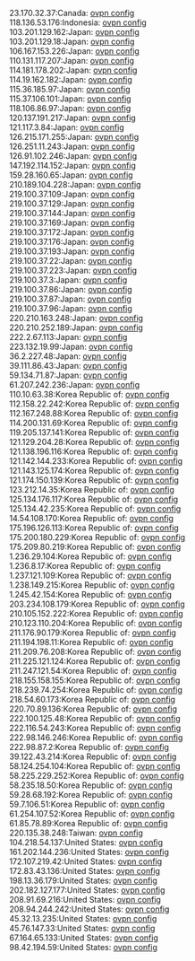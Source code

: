 23.170.32.37:Canada: [ovpn config](vpn/23_170_32_37.ovpn)  
118.136.53.176:Indonesia: [ovpn config](vpn/118_136_53_176.ovpn)  
103.201.129.162:Japan: [ovpn config](vpn/103_201_129_162.ovpn)  
103.201.129.18:Japan: [ovpn config](vpn/103_201_129_18.ovpn)  
106.167.153.226:Japan: [ovpn config](vpn/106_167_153_226.ovpn)  
110.131.117.207:Japan: [ovpn config](vpn/110_131_117_207.ovpn)  
114.181.178.202:Japan: [ovpn config](vpn/114_181_178_202.ovpn)  
114.19.162.182:Japan: [ovpn config](vpn/114_19_162_182.ovpn)  
115.36.185.97:Japan: [ovpn config](vpn/115_36_185_97.ovpn)  
115.37.106.101:Japan: [ovpn config](vpn/115_37_106_101.ovpn)  
118.106.86.97:Japan: [ovpn config](vpn/118_106_86_97.ovpn)  
120.137.191.217:Japan: [ovpn config](vpn/120_137_191_217.ovpn)  
121.117.3.84:Japan: [ovpn config](vpn/121_117_3_84.ovpn)  
126.215.171.255:Japan: [ovpn config](vpn/126_215_171_255.ovpn)  
126.251.11.243:Japan: [ovpn config](vpn/126_251_11_243.ovpn)  
126.91.102.246:Japan: [ovpn config](vpn/126_91_102_246.ovpn)  
147.192.114.152:Japan: [ovpn config](vpn/147_192_114_152.ovpn)  
159.28.160.65:Japan: [ovpn config](vpn/159_28_160_65.ovpn)  
210.189.104.228:Japan: [ovpn config](vpn/210_189_104_228.ovpn)  
219.100.37.109:Japan: [ovpn config](vpn/219_100_37_109.ovpn)  
219.100.37.129:Japan: [ovpn config](vpn/219_100_37_129.ovpn)  
219.100.37.144:Japan: [ovpn config](vpn/219_100_37_144.ovpn)  
219.100.37.169:Japan: [ovpn config](vpn/219_100_37_169.ovpn)  
219.100.37.172:Japan: [ovpn config](vpn/219_100_37_172.ovpn)  
219.100.37.176:Japan: [ovpn config](vpn/219_100_37_176.ovpn)  
219.100.37.193:Japan: [ovpn config](vpn/219_100_37_193.ovpn)  
219.100.37.22:Japan: [ovpn config](vpn/219_100_37_22.ovpn)  
219.100.37.223:Japan: [ovpn config](vpn/219_100_37_223.ovpn)  
219.100.37.3:Japan: [ovpn config](vpn/219_100_37_3.ovpn)  
219.100.37.86:Japan: [ovpn config](vpn/219_100_37_86.ovpn)  
219.100.37.87:Japan: [ovpn config](vpn/219_100_37_87.ovpn)  
219.100.37.96:Japan: [ovpn config](vpn/219_100_37_96.ovpn)  
220.210.163.248:Japan: [ovpn config](vpn/220_210_163_248.ovpn)  
220.210.252.189:Japan: [ovpn config](vpn/220_210_252_189.ovpn)  
222.2.67.113:Japan: [ovpn config](vpn/222_2_67_113.ovpn)  
223.132.19.99:Japan: [ovpn config](vpn/223_132_19_99.ovpn)  
36.2.227.48:Japan: [ovpn config](vpn/36_2_227_48.ovpn)  
39.111.86.43:Japan: [ovpn config](vpn/39_111_86_43.ovpn)  
59.134.71.87:Japan: [ovpn config](vpn/59_134_71_87.ovpn)  
61.207.242.236:Japan: [ovpn config](vpn/61_207_242_236.ovpn)  
110.10.63.38:Korea Republic of: [ovpn config](vpn/110_10_63_38.ovpn)  
112.158.22.242:Korea Republic of: [ovpn config](vpn/112_158_22_242.ovpn)  
112.167.248.88:Korea Republic of: [ovpn config](vpn/112_167_248_88.ovpn)  
114.200.131.69:Korea Republic of: [ovpn config](vpn/114_200_131_69.ovpn)  
119.205.137.141:Korea Republic of: [ovpn config](vpn/119_205_137_141.ovpn)  
121.129.204.28:Korea Republic of: [ovpn config](vpn/121_129_204_28.ovpn)  
121.138.196.116:Korea Republic of: [ovpn config](vpn/121_138_196_116.ovpn)  
121.142.144.233:Korea Republic of: [ovpn config](vpn/121_142_144_233.ovpn)  
121.143.125.174:Korea Republic of: [ovpn config](vpn/121_143_125_174.ovpn)  
121.174.150.139:Korea Republic of: [ovpn config](vpn/121_174_150_139.ovpn)  
123.212.14.35:Korea Republic of: [ovpn config](vpn/123_212_14_35.ovpn)  
125.134.176.117:Korea Republic of: [ovpn config](vpn/125_134_176_117.ovpn)  
125.134.42.235:Korea Republic of: [ovpn config](vpn/125_134_42_235.ovpn)  
14.54.108.170:Korea Republic of: [ovpn config](vpn/14_54_108_170.ovpn)  
175.196.126.113:Korea Republic of: [ovpn config](vpn/175_196_126_113.ovpn)  
175.200.180.229:Korea Republic of: [ovpn config](vpn/175_200_180_229.ovpn)  
175.209.80.219:Korea Republic of: [ovpn config](vpn/175_209_80_219.ovpn)  
1.236.29.104:Korea Republic of: [ovpn config](vpn/1_236_29_104.ovpn)  
1.236.8.17:Korea Republic of: [ovpn config](vpn/1_236_8_17.ovpn)  
1.237.121.109:Korea Republic of: [ovpn config](vpn/1_237_121_109.ovpn)  
1.238.149.215:Korea Republic of: [ovpn config](vpn/1_238_149_215.ovpn)  
1.245.42.154:Korea Republic of: [ovpn config](vpn/1_245_42_154.ovpn)  
203.234.108.179:Korea Republic of: [ovpn config](vpn/203_234_108_179.ovpn)  
210.105.152.222:Korea Republic of: [ovpn config](vpn/210_105_152_222.ovpn)  
210.123.110.204:Korea Republic of: [ovpn config](vpn/210_123_110_204.ovpn)  
211.176.90.179:Korea Republic of: [ovpn config](vpn/211_176_90_179.ovpn)  
211.194.198.11:Korea Republic of: [ovpn config](vpn/211_194_198_11.ovpn)  
211.209.76.208:Korea Republic of: [ovpn config](vpn/211_209_76_208.ovpn)  
211.225.121.124:Korea Republic of: [ovpn config](vpn/211_225_121_124.ovpn)  
211.247.121.54:Korea Republic of: [ovpn config](vpn/211_247_121_54.ovpn)  
218.155.158.155:Korea Republic of: [ovpn config](vpn/218_155_158_155.ovpn)  
218.239.74.254:Korea Republic of: [ovpn config](vpn/218_239_74_254.ovpn)  
218.54.60.173:Korea Republic of: [ovpn config](vpn/218_54_60_173.ovpn)  
220.70.89.136:Korea Republic of: [ovpn config](vpn/220_70_89_136.ovpn)  
222.100.125.48:Korea Republic of: [ovpn config](vpn/222_100_125_48.ovpn)  
222.116.54.243:Korea Republic of: [ovpn config](vpn/222_116_54_243.ovpn)  
222.98.146.246:Korea Republic of: [ovpn config](vpn/222_98_146_246.ovpn)  
222.98.87.2:Korea Republic of: [ovpn config](vpn/222_98_87_2.ovpn)  
39.122.43.214:Korea Republic of: [ovpn config](vpn/39_122_43_214.ovpn)  
58.124.254.104:Korea Republic of: [ovpn config](vpn/58_124_254_104.ovpn)  
58.225.229.252:Korea Republic of: [ovpn config](vpn/58_225_229_252.ovpn)  
58.235.18.50:Korea Republic of: [ovpn config](vpn/58_235_18_50.ovpn)  
59.28.68.192:Korea Republic of: [ovpn config](vpn/59_28_68_192.ovpn)  
59.7.106.51:Korea Republic of: [ovpn config](vpn/59_7_106_51.ovpn)  
61.254.107.52:Korea Republic of: [ovpn config](vpn/61_254_107_52.ovpn)  
61.85.78.89:Korea Republic of: [ovpn config](vpn/61_85_78_89.ovpn)  
220.135.38.248:Taiwan: [ovpn config](vpn/220_135_38_248.ovpn)  
104.218.54.137:United States: [ovpn config](vpn/104_218_54_137.ovpn)  
161.202.144.236:United States: [ovpn config](vpn/161_202_144_236.ovpn)  
172.107.219.42:United States: [ovpn config](vpn/172_107_219_42.ovpn)  
172.83.43.136:United States: [ovpn config](vpn/172_83_43_136.ovpn)  
198.13.36.179:United States: [ovpn config](vpn/198_13_36_179.ovpn)  
202.182.127.177:United States: [ovpn config](vpn/202_182_127_177.ovpn)  
208.91.69.216:United States: [ovpn config](vpn/208_91_69_216.ovpn)  
208.94.244.242:United States: [ovpn config](vpn/208_94_244_242.ovpn)  
45.32.13.235:United States: [ovpn config](vpn/45_32_13_235.ovpn)  
45.76.147.33:United States: [ovpn config](vpn/45_76_147_33.ovpn)  
67.164.65.133:United States: [ovpn config](vpn/67_164_65_133.ovpn)  
98.42.194.59:United States: [ovpn config](vpn/98_42_194_59.ovpn)  
